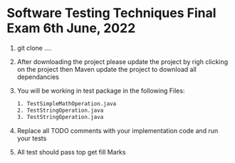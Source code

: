 # Software Testing Techniques Final Exam 6th June, 2022

1. git clone ....
2. After downloading the project please update the project by righ clicking on the project then Maven update the project to download all dependancies
3. You will be working in test package in the following Files:

    ```sh
   1. TestSimpleMathOperation.java
   2. TestStringOperation.java
   3. TestStringOperation.java
   ```
    
4. Replace all TODO comments with your implementation code and run your tests 
5. All test should pass top get fill Marks

